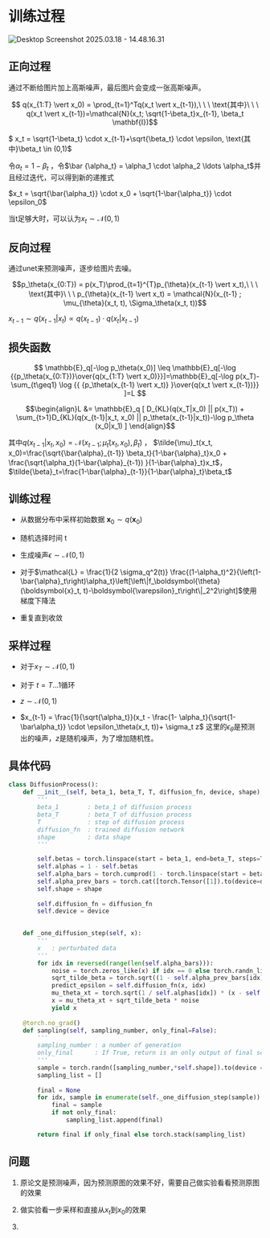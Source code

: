 # 训练过程

![Desktop Screenshot 2025.03.18 - 14.48.16.31](D:/code/Pycharm/Diffusion-Model/Desktop%20Screenshot%202025.03.18%20-%2014.48.16.31.png)

## 正向过程

通过不断给图片加上高斯噪声，最后图片会变成一张高斯噪声。              

$$ q(x_{1:T} \vert x_0) = \prod_{t=1}^Tq(x_t \vert x_{t-1}),\ \ \ \text{其中}\ \ \ q(x_t \vert x_{t-1})=\mathcal{N}(x_t; \sqrt{1-\beta_t}x_{t-1}, \beta_t \mathbf{I})$$                                                                                                                                                                                                                                                                                                                                                                                                                                                                                                                                                                                                                                                                                                                                                                                                                                                                                                                                                                                                                                                                                                                                                                                                                                                                                                                                                                                                                                                                                                                                                                                                                                                                                                                                                                                                                                                                                                                                                                                                                                                                                                                                                                                                                                                                                                                                                                                                                                                                                                                                                                                                                                                                                                                                                                                                                                                                                                                                                                                                                                                                                                                                                                                                                                                                                                                                                                                                                                                                                                                                                                                                                                                                                                                                                                                                                                                                                                                                                                                                                                                                                                                                                                                                                                                                                                                                                                                                                                                                                                                                                                 

$ x_t = \sqrt{1-\beta_t} \cdot x_{t-1}+\sqrt{\beta_t} \cdot \epsilon, \text{其中}\beta_t \in (0,1)$

令$\alpha_t = 1 - \beta_t$ ，令$\bar {\alpha_t} = \alpha_1 \cdot \alpha_2 \ldots \alpha_t$并且经过迭代，可以得到新的递推式

$x_t = \sqrt{\bar{\alpha_t}} \cdot x_0 + \sqrt{1-\bar{\alpha_t}} \cdot \epsilon_0$

当t足够大时，可以认为$x_t \sim \mathcal{N}(0,1)$



## 反向过程

通过unet来预测噪声，逐步给图片去噪。

$$p_\theta(x_{0:T}) = p(x_T)\prod_{t=1}^{T}p_{\theta}(x_{t-1} \vert x_t),\ \ \ \text{其中}\ \ \ p_{\theta}(x_{t-1} \vert x_t) = \mathcal{N}(x_{t-1} ; \mu_{\theta}(x_t, t), \Sigma_\theta(x_t, t))$$

$x_{t-1} \sim q(x_{t-1} | x_t)  \propto q(x_{t-1}) \cdot q(x_t | x_{t-1})$



## 损失函数

$$ \mathbb{E}_q[-\log p_\theta(x_0)] \leq \mathbb{E}_q[-\log {{p_\theta(x_{0:T})}\over{q(x_{1:T} \vert x_0)}}]=\mathbb{E}_q[-\log p(x_T)-\sum_{t\geq1} \log {{ {p_\theta(x_{t-1} \vert x_t)} }\over{q(x_t \vert x_{t-1})}} ]=L $$

$$\begin{align}L &= \mathbb{E}_q [ D_{KL}(q(x_T|x_0) || p(x_T)) + \sum_{t>1}D_{KL}(q(x_{t-1}|x_t, x_0) || p_\theta(x_{t-1}|x_t))-\log p_\theta (x_0|x_1) ] \end{align}$$

其中$q(x_{t-1} \vert x_t, x_0)=\mathcal{N}(x_{t-1};\tilde{\mu}_t(x_t, x_0), \tilde{\beta}_t)$ ， $\tilde{\mu}_t(x_t, x_0)=\frac{\sqrt{\bar{\alpha}_{t-1}} \beta_t}{1-\bar{\alpha}_t}x_0 + \frac{\sqrt{\alpha_t}(1-\bar{\alpha}_{t-1}) }{1-\bar{\alpha}_t}x_t$，$\tilde{\beta}_t=\frac{1-\bar{\alpha}_{t-1}}{1-\bar{\alpha}_t}\beta_t$

## 训练过程

+ 从数据分布中采样初始数据 $\mathbf{x}_0 \sim q(\mathbf{x}_0)$

+ 随机选择时间 t
+ 生成噪声$\epsilon \sim \mathcal{N}(0,1)$
+  对于$\mathcal{L} = \frac{1}{2 \sigma_q^2(t)} \frac{(1-\alpha_t)^2}{\left(1-\bar{\alpha}_t\right)\alpha_t}\left[\left\|f_\boldsymbol{\theta}(\boldsymbol{x}_t, t)-\boldsymbol{\varepsilon}_t\right\|_2^2\right]$使用梯度下降法
+ 重复直到收敛



## 采样过程

+ 对于$x_T \sim \mathcal{N}(0,1)$

+ 对于 $t = T \ldots 1$循环
+ $z \sim \mathcal{N}(0,1)$
+ $x_{t-1} = \frac{1}{\sqrt{\alpha_t}}(x_t - \frac{1- \alpha_t}{\sqrt{1-\bar\alpha_t}} \cdot \epsilon_\theta(x_t, t))+ \sigma_t z$     这里的$\epsilon_\theta$是预测出的噪声，$z$是随机噪声，为了增加随机性。



## 具体代码

```python
class DiffusionProcess():
    def __init__(self, beta_1, beta_T, T, diffusion_fn, device, shape):
        '''
        beta_1        : beta_1 of diffusion process
        beta_T        : beta_T of diffusion process
        T             : step of diffusion process
        diffusion_fn  : trained diffusion network
        shape         : data shape
        '''

        self.betas = torch.linspace(start = beta_1, end=beta_T, steps=T)
        self.alphas = 1 - self.betas
        self.alpha_bars = torch.cumprod(1 - torch.linspace(start = beta_1, end=beta_T, steps=T), dim = 0).to(device = device)
        self.alpha_prev_bars = torch.cat([torch.Tensor([1]).to(device=device), self.alpha_bars[:-1]])
        self.shape = shape
        
        self.diffusion_fn = diffusion_fn
        self.device = device

    
    def _one_diffusion_step(self, x):
        '''
        x   : perturbated data
        '''
        for idx in reversed(range(len(self.alpha_bars))):
            noise = torch.zeros_like(x) if idx == 0 else torch.randn_like(x)
            sqrt_tilde_beta = torch.sqrt((1 - self.alpha_prev_bars[idx]) / (1 - self.alpha_bars[idx]) * self.betas[idx])
            predict_epsilon = self.diffusion_fn(x, idx)
            mu_theta_xt = torch.sqrt(1 / self.alphas[idx]) * (x - self.betas[idx] / torch.sqrt(1 - self.alpha_bars[idx]) * predict_epsilon)
            x = mu_theta_xt + sqrt_tilde_beta * noise
            yield x
    
    @torch.no_grad()
    def sampling(self, sampling_number, only_final=False):
        '''
        sampling_number : a number of generation
        only_final      : If True, return is an only output of final schedule step 
        '''
        sample = torch.randn([sampling_number,*self.shape]).to(device = self.device).squeeze()
        sampling_list = []
        
        final = None
        for idx, sample in enumerate(self._one_diffusion_step(sample)):
            final = sample
            if not only_final:
                sampling_list.append(final)

        return final if only_final else torch.stack(sampling_list)
```



## 问题

1. 原论文是预测噪声，因为预测原图的效果不好，需要自己做实验看看预测原图的效果

2. 做实验看一步采样和直接从$x_t$到$x_0$的效果
3. 
